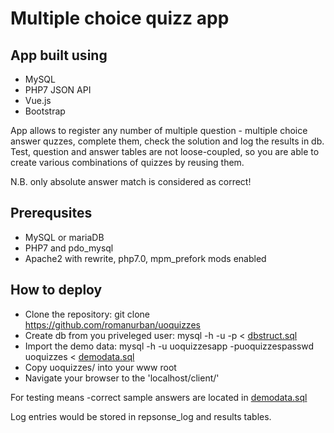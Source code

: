 # Multiple choice quizz app

## App built using
* MySQL
* PHP7 JSON API
* Vue.js
* Bootstrap

App allows to register any number of multiple question - multiple choice answer quzzes, complete them, check the solution and log the results in db.
Test, question and answer tables are not loose-coupled, so you are able to create various combinations of quizzes by reusing them.

N.B. only absolute answer match is considered as correct!

## Prerequsites
* MySQL or mariaDB
* PHP7 and pdo_mysql
* Apache2 with rewrite, php7.0, mpm_prefork mods enabled

## How to deploy
- Clone the repository: git clone https://github.com/romanurban/uoquizzes
- Create db from you priveleged user: mysql -h <host> -u <username> -p < [dbstruct.sql](sql/dbstruct.sql)
- Import the demo data: mysql -h <host> -u uoquizzesapp -puoquizzespasswd uoquizzes < [demodata.sql](sql/demodata.sql)
- Copy uoquizzes/ into your www root
- Navigate your browser to the 'localhost/client/'

For testing means -correct sample answers are located in [demodata.sql](sql/demodata.sql)

Log entries would be stored in repsonse_log and results tables.
